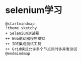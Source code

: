 # selenium学习
```puml
@startmindmap
!theme sketchy
+ Selenium测试器
++ Web驱动器程序模拟
++ IDE集成测试工具
++ Grid模式允许多个节点同时多并发测试
@endmindmap
```